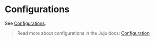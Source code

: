 # Configurations

See [Configurations](https://charmhub.io/indico/configure).

> Read more about configurations in the Juju docs: [Configuration](https://documentation.ubuntu.com/juju/3.6/reference/configuration/)